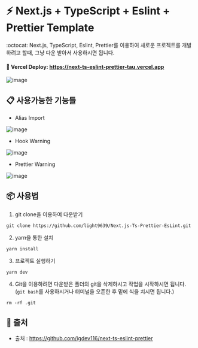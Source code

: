 # :zap: Next.js + TypeScript + Eslint + Prettier Template

:octocat: Next.js, TypeScript, Eslint, Prettier를 이용하여 새로운 프로젝트를 개발하려고 할때, 그냥 다운 받아서 사용하시면 됩니다.

#### **:rocket: Vercel Deploy: https://next-ts-eslint-prettier-tau.vercel.app**

![image](https://user-images.githubusercontent.com/70432453/176340481-60fe2e7c-4c9a-43c5-a1f8-c8886c3461a6.png)

## **📋 사용가능한 기능들**

- Alias Import

![image](https://user-images.githubusercontent.com/70432453/170644457-ede03cca-44e9-4543-94d3-412c9d317063.png)

- Hook Warning

![image](https://user-images.githubusercontent.com/70432453/170638708-23a20ffd-156e-494a-84be-b1e1cfdb5c93.png)

- Prettier Warning

![image](https://user-images.githubusercontent.com/70432453/170639043-24423ed1-73cc-4730-b270-2acea1ae0c74.png)

## **📦 사용법**

1. git clone을 이용하여 다운받기

```
git clone https://github.com/light9639/Next.js-Ts-Prettier-EsLint.git
```

2. yarn을 통한 설치

```
yarn install
```

3. 프로젝트 실행하기

```
yarn dev
```

4. Git을 이용하려면 다운받은 폴더의 git을 삭제하시고 작업을 시작하시면 됩니다.<br>
(`git bash`를 사용하시거나 터미널을 오픈한 후 밑에 식을 치시면 됩니다.)

```
rm -rf .git
```
## **:paperclip: 출처**
- 출처 : https://github.com/igdev116/next-ts-eslint-prettier

